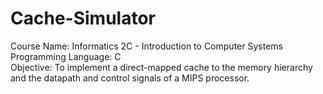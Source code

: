 # Cache-Simulator
Course Name: Informatics 2C - Introduction to Computer Systems \
Programming Language: C \
Objective: To implement a direct-mapped cache to the memory hierarchy and the datapath and control signals of a MIPS processor.
